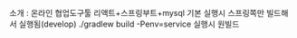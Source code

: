 소개 : 온라인 협업도구툴
리액트+스프링부트+mysql
기본 실행시 스프링쪽만 빌드해서 실행됨(develop)
./gradlew build -Penv=service 실행시 원빌드
